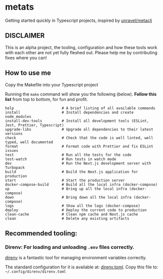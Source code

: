 # metats
Getting started quickly in Typescript projects, inspired by
[unravel/metaclj](https://github.com/unravel-team/metaclj)

## DISCLAIMER
This is an alpha project, the tooling, configuration and how these
tools work with each other are not yet fully fleshed out. Please help
me by contributing fixes where you can!

## How to use me
Copy the Makefile into your Typescript project

Running the `make` command will show you the following (below).
**Follow this list** from top to bottom, for fun and profit.

```
help                      # A brief listing of all available commands
install                   # Install dependencies and create node_modules
install-dev-tools         # Install all development tools (ESLint, Jest, Prettier, Typescript)
upgrade-libs              # Upgrade all dependencies to their latest versions
check                     # Check that the code is well linted, well typed, well documented
format                    # Format code with Prettier and fix ESLint issues
test                      # Run all the tests for the code
test-watch                # Run tests in watch mode
dev                       # Run the Next.js development server with Turbopack
build                     # Build the Next.js application for production
start                     # Start the production server
docker-compose-build      # Build all the local infra (docker-compose)
up                        # Bring up all the local infra (docker-compose)
down                      # Bring down all the local infra (docker-compose)
logs                      # Show all the logs (docker-compose)
deploy                    # Deploy the current code to production
clean-cache               # Clean npm cache and Next.js cache
clean                     # Delete any existing artifacts
```

## Recommended tooling:

### Direnv: For loading and unloading `.env` files correctly.

[direnv](https://direnv.net/) is a fantastic tool for managing
environment variables correctly.

The standard configuration for it is available at:
[direnv.toml](dev_tools/configuration/direnv.toml). Copy this file to:
`~/.config/direnv/direnv.toml`
